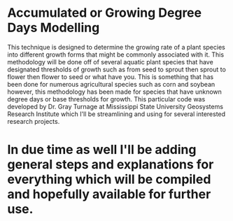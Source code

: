 # Accumulated or Growing Degree Days Modelling

This technique is designed to determine the growing rate of a plant species into different growth forms that might be commonly associated with it. This methodology will be done off of several aquatic plant species that have designated thresholds of growth such as from seed to sprout then sprout to flower then flower to seed or what have you. This is something that has been done for numerous agricultural species such as corn and soybean however, this methodology has been made for species that have unknown degree days or base thresholds for growth. This particular code was developed by Dr. Gray Turnage at Mississippi State University Geosystems Research Institute which I'll be streamlining and using for several interested research projects.

# In due time as well I'll be adding general steps and explanations for everything which will be compiled and hopefully available for further use.  
